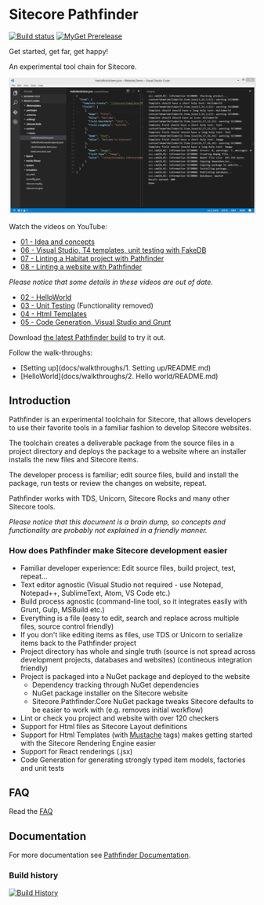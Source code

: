 # Sitecore Pathfinder

[![Build status](https://ci.appveyor.com/api/projects/status/21a8xc3s80mcic81?svg=true)](https://ci.appveyor.com/project/JakobChristensen/sitecore-pathfinder) [![MyGet Prerelease](https://img.shields.io/myget/sitecore-pathfinder/vpre/Sitecore.Pathfinder.svg?label=version)](https://www.myget.org/feed/sitecore-pathfinder/package/nuget/Sitecore.Pathfinder) 

Get started, get far, get happy!

An experimental tool chain for Sitecore.

![Pathfinder](docs/img/SitecorePathfinder.png)
 
Watch the videos on YouTube:

* [01 - Idea and concepts](https://www.youtube.com/watch?v=TcJ0IoI7sVM)
* [06 - Visual Studio, T4 templates, unit testing with FakeDB](https://youtu.be/_v6-1NKgxT0)
* [07 - Linting a Habitat project with Pathfinder](https://www.youtube.com/watch?v=KS4Mq-fm9aU)
* [08 - Linting a website with Pathfinder](https://www.youtube.com/watch?v=MkmXtEOT54U)

_Please notice that some details in these videos are out of date._

* [02 - HelloWorld](https://www.youtube.com/watch?v=jQz5hAVOTzU)
* [03 - Unit Testing](https://www.youtube.com/watch?v=DWU6D7L8ykg) (Functionality removed) 
* [04 - Html Templates](https://www.youtube.com/watch?v=9aTGhW6ErYM)
* [05 - Code Generation, Visual Studio and Grunt](http://youtu.be/ZM3ve1WhwwQ)

Download [the latest Pathfinder build](https://github.com/JakobChristensen/Sitecore.Pathfinder/releases) to 
try it out.

Follow the walk-throughs:

* [Setting up](docs/walkthroughs/1. Setting up/README.md)
* [HelloWorld](docs/walkthroughs/2. Hello world/README.md)

## Introduction
Pathfinder is an experimental toolchain for Sitecore, that allows developers to use their favorite tools 
in a familiar fashion to develop Sitecore websites.

The toolchain creates a deliverable package from the source files in a project directory and deploys 
the package to a website where an installer installs the new files and Sitecore items.

The developer process is familiar; edit source files, build and install the package, run tests or review the 
changes on website, repeat.

Pathfinder works with TDS, Unicorn, Sitecore Rocks and many other Sitecore tools.

_Please notice that this document is a brain dump, so concepts and functionality are probably not explained 
in a friendly manner._

### How does Pathfinder make Sitecore development easier
* Familiar developer experience: Edit source files, build project, test, repeat...
* Text editor agnostic (Visual Studio not required - use Notepad, Notepad++, SublimeText, Atom, VS Code etc.)
* Build process agnostic (command-line tool, so it integrates easily with Grunt, Gulp, MSBuild etc.)
* Everything is a file (easy to edit, search and replace across multiple files, source control friendly)
* If you don't like editing items as files, use TDS or Unicorn to serialize items back to the Pathfinder project
* Project directory has whole and single truth (source is not spread across development projects, databases and websites) (contineous integration friendly) 
* Project is packaged into a NuGet package and deployed to the website
  * Dependency tracking through NuGet dependencies
  * NuGet package installer on the Sitecore website
  * Sitecore.Pathfinder.Core NuGet package tweaks Sitecore defaults to be easier to work with (e.g. removes initial workflow)
* Lint or check you project and website with over 120 checkers
* Support for Html files as Sitecore Layout definitions
* Support for Html Templates (with [Mustache](https://mustache.github.io/mustache.5.html) tags) makes getting started with the Sitecore Rendering Engine easier
* Support for React renderings (.jsx)
* Code Generation for generating strongly typed item models, factories and unit tests

## FAQ
Read the [FAQ](FAQ.md)

## Documentation
For more documentation see [Pathfinder Documentation](docs/README.md).

### Build history
[![Build History](https://ci-buildstats.azurewebsites.net/appveyor/chart/JakobChristensen/sitecore-pathfinder?branch=master&includeBuildsFromPullRequest=false)](https://ci.appveyor.com/project/JakobChristensen/sitecore-pathfinder) 
